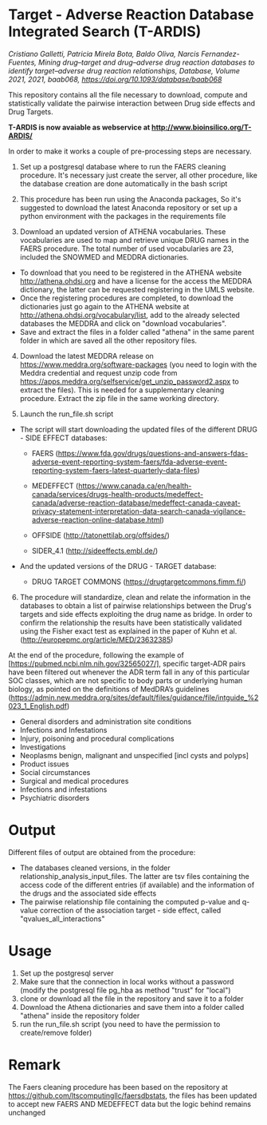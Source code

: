 # Target - Adverse Reaction Database Integrated Search (T-ARDIS)
*Cristiano Galletti, Patricia Mirela Bota, Baldo Oliva, Narcis Fernandez-Fuentes, Mining drug–target and drug–adverse drug reaction databases to identify target–adverse drug reaction relationships, Database, Volume 2021, 2021, baab068, https://doi.org/10.1093/database/baab068*


This repository contains all the file necessary to download, compute and statistically validate the pairwise interaction 
between Drug side effects and Drug Targets.

__T-ARDIS is now avaiable as webservice at http://www.bioinsilico.org/T-ARDIS/__

In order to make it works a couple of pre-processing steps are necessary.
1) Set up a postgresql database where to run the FAERS cleaning procedure. It's necessary just create the server, all 
   other procedure, like the database creation are done automatically in the bash script
   
2) This procedure has been run using the Anaconda packages, So it's suggested to download the latest Anaconda repository
   or set up a python environment with the packages in the requirements file
   
3) Download an updated version of ATHENA vocabularies. These vocabularies are used to map and retrieve unique DRUG 
   names in the FAERS procedure. The total number of used vocabularies are 23, included the SNOWMED and MEDDRA 
   dictionaries.
  - To download that you need to be registered in the ATHENA website http://athena.ohdsi.org and have a license for the 
    access the MEDDRA dictionary, the latter can be requested registering in the UMLS website.
  - Once the registering procedures are completed, to download the dictionaries  just go again to the ATHENA website 
    at http://athena.ohdsi.org/vocabulary/list, add to the already selected databases the MEDDRA and click on "download 
    vocabularies".
  - Save and extract the files in a folder called "athena" in the same parent folder in which are saved all the other 
    repository files.
    
4) Download the latest MEDDRA release on https://www.meddra.org/software-packages (you need to login with the Meddra 
   credential and request unzip code from https://apps.meddra.org/selfservice/get_unzip_password2.aspx to extract the
   files).
   This is needed for a supplementary cleaning procedure. 
   Extract the zip file in the same working directory.
   
5) Launch the run_file.sh script
  - The script will start downloading the updated files of the different DRUG - SIDE EFFECT databases:
  
      - FAERS (https://www.fda.gov/drugs/questions-and-answers-fdas-adverse-event-reporting-system-faers/fda-adverse-event-reporting-system-faers-latest-quarterly-data-files)
      
      - MEDEFFECT (https://www.canada.ca/en/health-canada/services/drugs-health-products/medeffect-canada/adverse-reaction-database/medeffect-canada-caveat-privacy-statement-interpretation-data-search-canada-vigilance-adverse-reaction-online-database.html)
      
      - OFFSIDE (http://tatonettilab.org/offsides/)
      
      - SIDER_4.1 (http://sideeffects.embl.de/)
      
  - And the updated versions of the DRUG - TARGET database:
  
      - DRUG TARGET COMMONS (https://drugtargetcommons.fimm.fi/)

6) The procedure will standardize, clean and relate the information in the databases to obtain a list of pairwise 
   relationships between the Drug's targets and side effects exploiting the drug name as bridge.
In order to confirm the relationship the results have been statistically validated using the Fisher exact test as 
   explained in the paper of Kuhn et al. (http://europepmc.org/article/MED/23632385)

At the end of the procedure, following the example of [https://pubmed.ncbi.nlm.nih.gov/32565027/], specific target-ADR 
pairs have been filtered out whenever the ADR term fall in any of this particular SOC classes, which are not specific to
body parts or underlying human biology, as pointed on the definitions of MedDRA’s guidelines
(https://admin.new.meddra.org/sites/default/files/guidance/file/intguide_%2023_1_English.pdf)
  - General disorders and administration site conditions
  - Infections and Infestations  
  - Injury, poisoning and procedural complications
  - Investigations
  - Neoplasms benign, malignant and unspecified [incl cysts and polyps]
  - Product issues
  - Social circumstances
  - Surgical and medical procedures
  - Infections and infestations
  - Psychiatric disorders

# Output
Different files of output are obtained from the procedure:
  - The databases cleaned versions, in the folder relationship_analysis_input_files. The latter are tsv files containing
    the access code of the different entries (if available) and the information of the drugs and the associated side 
    effects 
  - The pairwise relationship file containing the computed p-value and q-value correction of the association target - 
    side effect, called "qvalues_all_interactions"

# Usage
1) Set up the postgresql server
2) Make sure that the connection in local works without a password (modify the postgresql file pg_hba as method "trust" 
   for "local")   
2) clone or download all the file in the repository and save it to a folder
3) Download the Athena dictionaries and save them into a folder called "athena" inside the repository folder
4) run the run_file.sh script (you need to have the permission to create/remove folder)

# Remark
The Faers cleaning procedure has been based on the repository at https://github.com/ltscomputingllc/faersdbstats, 
the files has been updated to accept new FAERS AND MEDEFFECT data but the logic behind remains unchanged
